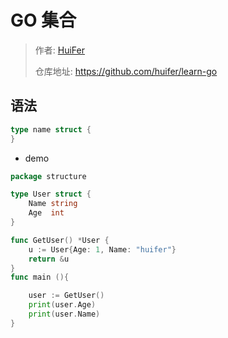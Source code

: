 # GO 集合
> 作者: [HuiFer](https://github.com/huifer)
>
> 仓库地址: https://github.com/huifer/learn-go


## 语法

```go
type name struct {
}
```

- demo

```go
package structure

type User struct {
	Name string
	Age  int
}

func GetUser() *User {
	u := User{Age: 1, Name: "huifer"}
	return &u
}
func main (){

	user := GetUser()
	print(user.Age)
	print(user.Name)
}
```